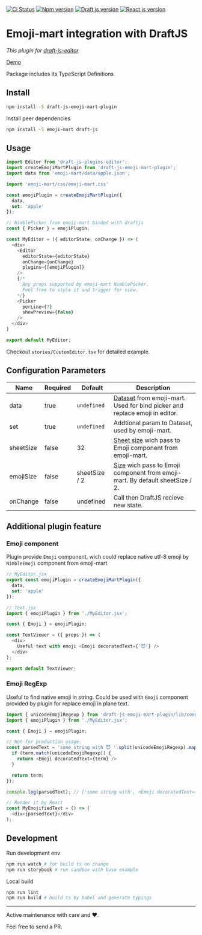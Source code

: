 [![Ci Status](https://github.com/zamarawka/draft-js-emoji-mart-plugin/workflows/CI/badge.svg)](https://github.com/zamarawka/draft-js-emoji-mart-plugin/actions)
[![Npm version](https://img.shields.io/npm/v/draft-js-emoji-mart-plugin?style=flat&logo=npm)](https://www.npmjs.com/package/draft-js-emoji-mart-plugin)
[![Draft.js version](https://img.shields.io/npm/dependency-version/draft-js-emoji-mart-plugin/peer/draft-js.svg?style=flat)](https://draftjs.org)
[![React.js version](https://img.shields.io/npm/dependency-version/draft-js-emoji-mart-plugin/peer/react.svg?style=flat&logo=react)](https://reactjs.org)

# Emoji-mart integration with DraftJS

*This plugin for [draft-js-editor](https://www.npmjs.com/package/draft-js-plugins-editor)*

[Demo](https://zamarawka.github.io/draft-js-emoji-mart-plugin/)

Package includes its TypeScript Definitions

## Install

```sh
npm install -S draft-js-emoji-mart-plugin
```

Install peer dependencies

```sh
npm install -S emoji-mart draft-js
```

## Usage

```js
import Editor from 'draft-js-plugins-editor';
import createEmojiMartPlugin from 'draft-js-emoji-mart-plugin';
import data from 'emoji-mart/data/apple.json';

import 'emoji-mart/css/emoji-mart.css'

const emojiPlugin = createEmojiMartPlugin({
  data,
  set: 'apple'
});

// NimblePicker from emoji-mart binded with draftjs
const { Picker } = emojiPlugin;

const MyEditor = ({ editorState, onChange }) => (
  <div>
    <Editor
      editorState={editorState}
      onChange={onChange}
      plugins={[emojiPlugin]}
    />
    {/*
      Any props supported by emoji-mart NimblePicker.
      Feel free to style it and trigger for view.
    */}
    <Picker
      perLine={7}
      showPreview={false}
    />
  </div>
)

export default MyEditor;
```

Checkout `stories/CustomEditor.tsx` for detailed example.

## Configuration Parameters

| Name | Required | Default | Description |
| ---- | -------- | ------- | ----------- |
| data | true | `undefined` | [Dataset](https://github.com/missive/emoji-mart/blob/master/README.md#datasets) from emoji-mart. Used for bind picker and replace emoji in editor. |
| set | true | `undefined` | Addtional param to Dataset, used by emoji-mart. |
| sheetSize | false | 32 | [Sheet size](https://github.com/missive/emoji-mart#sheet-sizes) wich pass to Emoji component from emoji-mart. |
| emojiSize | false | sheetSize / 2 | [Size](https://github.com/missive/emoji-mart/blob/master/README.md#emoji) wich pass to Emoji component from emoji-mart. By default sheetSize / 2. |
| onChange | false | undefined | Call then DraftJS recieve new state. |

## Additional plugin feature

### Emoji component

Plugin provide `Emoji` component, wich could replace native utf-8 emoji by `NimbleEmoji` component from emoji-mart.

```js
// MyEditor.jsx
export const emojiPlugin = createEmojiMartPlugin({
  data,
  set: 'apple'
});

// Text.jsx
import { emojiPlugin } from './MyEditor.jsx';

const { Emoji } = emojiPlugin;

const TextViewer = ({ props }) => (
  <div>
    Useful text with emoji <Emoji decoratedText={'😈'} />
  </div>
);

export default TextViewer;
```

### Emoji RegExp

Useful to find native emoji in string. Could be used with `Emoji` component provided by plugin for replace emoji in plane text.

```js
import { unicodeEmojiRegexp } from 'draft-js-emoji-mart-plugin/lib/constants';
import { emojiPlugin } from './MyEditor.jsx';

const { Emoji } = emojiPlugin;

// Not for production usage.
const parsedText = 'some string with 😈 '.split(unicodeEmojiRegexp).map(term => {
  if (term.match(unicodeEmojiRegexp)) {
    return <Emoji decoratedText={term} />
  }

  return term;
});

console.log(parsedText); // ['some string with', <Emoji decoratedText={'😈'}>]

// Render it by React
const MyEmojifiedText = () => (
  <div>{parsedText}</div>
);
```

## Development

Run development env

```sh
npm run watch # for build ts on change
npm run storybook # run sandbox with base example
```

Local build

```sh
npm run lint
npm run build # build ts by babel and generate typings
```

______

Active maintenance with care and ❤️.

Feel free to send a PR.
